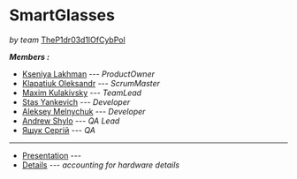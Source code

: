 # SmartGlasses
*by team* [TheP1dr03d1lOfCybPol](https://github.com/orgs/progbase/teams/thep1dr03d1lofcybpol)

***Members :***

- [Kseniya Lakhman](https://github.com/KseniyaEvans)     --- *ProductOwner*
- [Klapatiuk Oleksandr](https://github.com/Sashko26)     --- *ScrumMaster*
- [Maxim Kulakivsky](https://github.com/maximkulakivsky) --- *TeamLead*
- [Stas Yankevich](https://github.com/0rqheus)           --- *Developer*
- [Aleksey Melnychuk](https://github.com/auvy)           --- *Developer*
- [Andrew Shylo](https://github.com/Some-cool-dude)      --- *QA Lead*
- [Ящук Сергій]()                                        --- *QA*

-----------------------------------------------------------------------------------------------------------------

- [Presentation]() ---
- [Details]() --- *accounting for hardware details*
